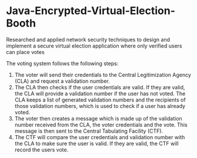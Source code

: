 # Java-Encrypted-Virtual-Election-Booth
Researched and applied network security techniques to design and implement a secure virtual election application where only verified users can place votes


The voting system follows the following steps:
1. The voter will send their credentials to the Central Legitimization Agency (CLA) and
request a validation number.
2. The CLA then checks if the user credentials are valid. If they are valid, the CLA will
provide a validation number if the user has not voted. The CLA keeps a list of generated
validation numbers and the recipients of those validation numbers, which is used to check
if a user has already voted.
3. The voter then creates a message which is made up of the validation number received from
the CLA, the voter credentials and the vote. This message is then sent to the Central
Tabulating Facility (CTF).
4. The CTF will compare the user credentials and validation number with the CLA to make
sure the user is valid. If they are valid, the CTF will record the users vote.
